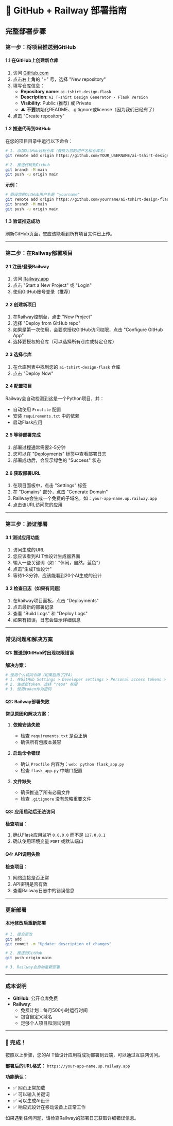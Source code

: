 # 🚀 GitHub + Railway 部署指南

## 完整部署步骤

### 第一步：将项目推送到GitHub

#### 1.1 在GitHub上创建新仓库

1. 访问 [GitHub.com](https://github.com)
2. 点击右上角的 "+" 号，选择 "New repository"
3. 填写仓库信息：
   - **Repository name**: `ai-tshirt-design-flask`
   - **Description**: `AI T-shirt Design Generator - Flask Version`
   - **Visibility**: Public (推荐) 或 Private
   - ⚠️ **不要**初始化README、.gitignore或license（因为我们已经有了）
4. 点击 "Create repository"

#### 1.2 推送代码到GitHub

在您的项目目录中运行以下命令：

```bash
# 1. 添加GitHub远程仓库（替换为您的用户名和仓库名）
git remote add origin https://github.com/YOUR_USERNAME/ai-tshirt-design-flask.git

# 2. 推送代码到GitHub
git branch -M main
git push -u origin main
```

**示例：**
```bash
# 假设您的GitHub用户名是 "yourname"
git remote add origin https://github.com/yourname/ai-tshirt-design-flask.git
git branch -M main
git push -u origin main
```

#### 1.3 验证推送成功

刷新GitHub页面，您应该能看到所有项目文件已上传。

---

### 第二步：在Railway部署项目

#### 2.1 注册/登录Railway

1. 访问 [Railway.app](https://railway.app)
2. 点击 "Start a New Project" 或 "Login"
3. 使用GitHub账号登录（推荐）

#### 2.2 创建新项目

1. 在Railway控制台，点击 "New Project"
2. 选择 "Deploy from GitHub repo"
3. 如果是第一次使用，会要求授权GitHub访问权限，点击 "Configure GitHub App"
4. 选择要授权的仓库（可以选择所有仓库或特定仓库）

#### 2.3 选择仓库

1. 在仓库列表中找到您的 `ai-tshirt-design-flask` 仓库
2. 点击 "Deploy Now"

#### 2.4 配置项目

Railway会自动检测到这是一个Python项目，并：
- 自动使用 `Procfile` 配置
- 安装 `requirements.txt` 中的依赖
- 启动Flask应用

#### 2.5 等待部署完成

1. 部署过程通常需要2-5分钟
2. 您可以在 "Deployments" 标签中查看部署日志
3. 部署成功后，会显示绿色的 "Success" 状态

#### 2.6 获取部署URL

1. 在项目面板中，点击 "Settings" 标签
2. 在 "Domains" 部分，点击 "Generate Domain"
3. Railway会生成一个免费的子域名，如：`your-app-name.up.railway.app`
4. 点击该URL访问您的应用

---

### 第三步：验证部署

#### 3.1 测试应用功能

1. 访问生成的URL
2. 您应该看到AI T恤设计生成器界面
3. 输入一些关键词（如："休闲，自然，蓝色"）
4. 点击"生成T恤设计"
5. 等待1-3分钟，应该能看到20个AI生成的设计

#### 3.2 检查日志（如果有问题）

1. 在Railway项目面板，点击 "Deployments"
2. 点击最新的部署记录
3. 查看 "Build Logs" 和 "Deploy Logs"
4. 如果有错误，日志会显示详细信息

---

### 常见问题和解决方案

#### Q1: 推送到GitHub时出现权限错误

**解决方案：**
```bash
# 使用个人访问令牌（如果启用了2FA）
# 1. 在GitHub Settings > Developer settings > Personal access tokens > Tokens (classic)
# 2. 生成新token，选择 "repo" 权限
# 3. 使用token作为密码
```

#### Q2: Railway部署失败

**常见原因和解决方案：**

1. **依赖安装失败**
   - 检查 `requirements.txt` 是否正确
   - 确保所有包版本兼容

2. **启动命令错误**
   - 确认 `Procfile` 内容为：`web: python flask_app.py`
   - 检查 `flask_app.py` 中端口配置

3. **文件缺失**
   - 确保推送了所有必需文件
   - 检查 `.gitignore` 没有忽略重要文件

#### Q3: 应用启动后无法访问

**检查项目：**
1. 确认Flask应用监听 `0.0.0.0` 而不是 `127.0.0.1`
2. 确认使用环境变量 `PORT` 或默认端口

#### Q4: API调用失败

**检查项目：**
1. 网络连接是否正常
2. API密钥是否有效
3. 查看Railway日志中的错误信息

---

### 更新部署

#### 本地修改后重新部署

```bash
# 1. 提交更改
git add .
git commit -m "Update: description of changes"

# 2. 推送到GitHub
git push origin main

# 3. Railway会自动重新部署
```

---

### 成本说明

- **GitHub**: 公开仓库免费
- **Railway**: 
  - 免费计划：每月500小时运行时间
  - 包含自定义域名
  - 足够个人项目和测试使用

---

### 🎉 完成！

按照以上步骤，您的AI T恤设计应用将成功部署到云端，可以通过互联网访问。

**部署后的URL格式：** `https://your-app-name.up.railway.app`

**功能确认：**
- ✅ 网页正常加载
- ✅ 可以输入关键词
- ✅ 可以生成AI设计
- ✅ 响应式设计在移动设备上正常工作

如果遇到任何问题，请检查Railway的部署日志获取详细错误信息。
